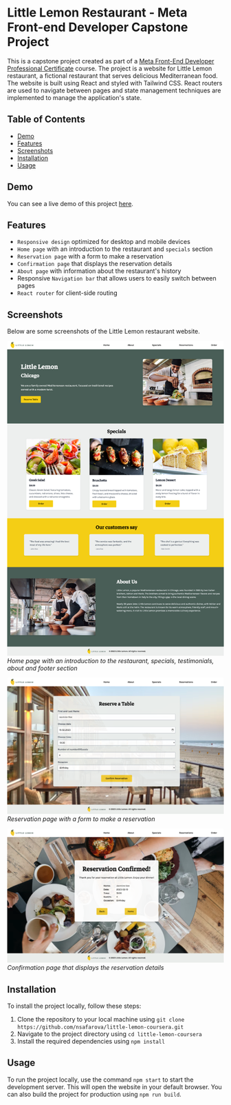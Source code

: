 # Little Lemon Restaurant - Meta Front-end Developer Capstone Project

This is a capstone project created as part of a [Meta Front-End Developer Professional Certificate](https://www.coursera.org/professional-certificates/meta-front-end-developer) course. The project is a website for Little Lemon restaurant, a fictional restaurant that serves delicious Mediterranean food. The website is built using React and styled with Tailwind CSS. React routers are used to navigate between pages and state management techniques are implemented to manage the application's state.

## Table of Contents

- [Demo](#demo)
- [Features](#features)
- [Screenshots](#screenshots)
- [Installation](#installation)
- [Usage](#usage)

## Demo

You can see a live demo of this project [here](https://nsafarova.github.io/little-lemon-coursera).

## Features

- `Responsive design` optimized for desktop and mobile devices
- `Home page` with an introduction to the restaurant and `specials` section
- `Reservation page` with a form to make a reservation
- `Confirmation page` that displays the reservation details
- `About page` with information about the restaurant's history
- Responsive `Navigation bar` that allows users to easily switch between pages
- `React router` for client-side routing

## Screenshots

Below are some screenshots of the Little Lemon restaurant website.

![Home Page](/src/assets/home.png)
*Home page with an introduction to the restaurant, specials, testimonials, about and footer section*

![Reservation Page](/src/assets/reservation.png)
*Reservation page with a form to make a reservation*

![Confirmation Page](/src/assets/confirmation.png)
*Confirmation page that displays the reservation details*

## Installation

To install the project locally, follow these steps:

1. Clone the repository to your local machine using `git clone https://github.com/nsafarova/little-lemon-coursera.git`
2. Navigate to the project directory using `cd little-lemon-coursera`
3. Install the required dependencies using `npm install`

## Usage

To run the project locally, use the command `npm start` to start the development server. This will open the website in your default browser. You can also build the project for production using `npm run build`.

